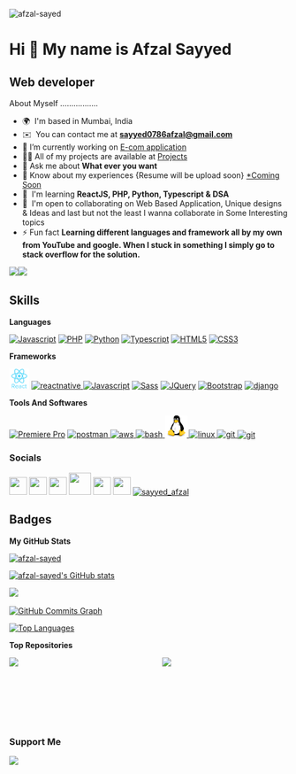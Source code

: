 <p align="left"> <img src="https://komarev.com/ghpvc/?username=afzal-sayed&label=Profile%20views&color=0e75b6&style=flat" alt="afzal-sayed" /> </p>

Hi 👋 My name is Afzal Sayyed
=============================

Web developer
------------------------


About Myself .................

* 🌍  I'm based in Mumbai, India
* ✉️  You can contact me at **[sayyed0786afzal@gmail.com](mailto:sayyed0786afzal@gmail.com)**
* 🔭  I’m currently working on [E-com application](https://github.com/afzal-sayed/shopping-bazaar)
* 👨‍💻  All of my projects are available at [Projects](https://github.com/afzal-sayed?tab=repositories)
* 💬  Ask me about **What ever you want**
* 📄  Know about my experiences {Resume will be upload soon} [*Coming Soon](#link)
* 🧠  I'm learning **ReactJS, PHP, Python, Typescript & DSA**
* 🤝  I'm open to collaborating on Web Based Application, Unique designs & Ideas and last but not the least I wanna collaborate in Some Interesting topics
* ⚡ Fun fact **Learning different languages and framework all by my own from YouTube and google. When I stuck in something I simply go to stack overflow for the solution.**

<a href="https://www.twitter.com/SayXC01" target="_blank" rel="noreferrer"><img
src="https://img.shields.io/twitter/follow/SayXC01?logo=twitter&style=for-the-badge&color=0891b2&labelColor=1c1917"
/></a><a href="https://www.github.com/afzal-sayed" target="_blank" rel="noreferrer"><img
src="https://img.shields.io/github/followers/afzal-sayed?logo=github&style=for-the-badge&color=0891b2&labelColor=1c1917" /></a>

## Skills

**Languages** 
<p align="left">
<a href="https://developer.mozilla.org/en-US/docs/Web/JavaScript" target="_blank" rel="noreferrer"><img src="https://raw.githubusercontent.com/danielcranney/readme-generator/main/public/icons/skills/javascript-colored.svg" width="36" height="36" alt="Javascript" /></a>  
<a href="https://www.php.net/" target="_blank" rel="noreferrer"><img src="https://raw.githubusercontent.com/danielcranney/readme-generator/main/public/icons/skills/php-colored.svg" width="36" height="36" alt="PHP" /></a>  
<a href="https://www.python.org/" target="_blank" rel="noreferrer"><img src="https://raw.githubusercontent.com/danielcranney/readme-generator/main/public/icons/skills/python-colored.svg" width="36" height="36" alt="Python" /></a>  
<a href="https://www.typescriptlang.org/" target="_blank" rel="noreferrer"><img src="https://raw.githubusercontent.com/danielcranney/readme-generator/main/public/icons/skills/typescript-colored.svg" width="36" height="36" alt="Typescript" /></a>  
<a href="https://developer.mozilla.org/en-US/docs/Glossary/HTML5" target="_blank" rel="noreferrer"><img src="https://raw.githubusercontent.com/danielcranney/readme-generator/main/public/icons/skills/html5-colored.svg" width="36" height="36" alt="HTML5" /></a>  
  <a href="https://www.w3.org/TR/CSS/#css" target="_blank" rel="noreferrer"><img src="https://raw.githubusercontent.com/danielcranney/readme-generator/main/public/icons/skills/css3-colored.svg" width="36" height="36" alt="CSS3" /></a>
</p>


**Frameworks**
<p align="left">
<a href="https://reactjs.org/" target="_blank" rel="noreferrer"><img src="https://raw.githubusercontent.com/devicons/devicon/master/icons/react/react-original-wordmark.svg" width="36" height="36" alt="React" /></a>  
  </a> <a href="https://reactnative.dev/" target="_blank" rel="noreferrer"> <img src="https://reactnative.dev/img/header_logo.svg" alt="reactnative" width="40" height="40"/> </a> 
  <a href="https://developer.mozilla.org/en-US/docs/Web/JavaScript" target="_blank" rel="noreferrer"><img src="https://upload.wikimedia.org/wikipedia/commons/c/c9/JSON_vector_logo.svg" width="36" height="36" alt="Javascript" /></a> 
<a href="https://sass-lang.com/" target="_blank" rel="noreferrer"><img src="https://raw.githubusercontent.com/danielcranney/readme-generator/main/public/icons/skills/sass-colored.svg" width="36" height="36" alt="Sass" /></a>  
<a href="https://jquery.com/" target="_blank" rel="noreferrer"><img src="https://raw.githubusercontent.com/danielcranney/readme-generator/main/public/icons/skills/jquery-colored.svg" width="36" height="36" alt="JQuery" /></a>  
  <a href="https://getbootstrap.com/" target="_blank" rel="noreferrer"><img src="https://raw.githubusercontent.com/danielcranney/readme-generator/main/public/icons/skills/bootstrap-colored.svg" width="36" height="36" alt="Bootstrap" /></a>
  <a href="https://www.djangoproject.com/" target="_blank" rel="noreferrer"> <img src="https://static.djangoproject.com/img/logos/django-logo-negative.png" alt="django" width="48" height="36"/> </a>
</p>


**Tools And Softwares**
<p align="left">
<a href="https://www.adobe.com/uk/products/premiere.html" target="_blank" rel="noreferrer"><img src="https://raw.githubusercontent.com/danielcranney/readme-generator/main/public/icons/skills/premierepro-colored.svg" width="36" height="36" alt="Premiere Pro" /></a>
  <a href="https://postman.com" target="_blank" rel="noreferrer"> <img src="https://www.vectorlogo.zone/logos/getpostman/getpostman-icon.svg" alt="postman" width="36" height="36"/> </a> 
  <a href="https://aws.amazon.com" target="_blank" rel="noreferrer"> <img src="https://upload.wikimedia.org/wikipedia/commons/9/93/Amazon_Web_Services_Logo.svg" alt="aws" width="40" height="40"/> </a> <a href="https://www.gnu.org/software/bash/" target="_blank" rel="noreferrer"> <img src="https://upload.wikimedia.org/wikipedia/commons/4/4b/Bash_Logo_Colored.svg" alt="bash" width="40" height="40"/> </a> 
  <a href="https://www.linux.org/" target="_blank" rel="noreferrer"> <img src="https://raw.githubusercontent.com/devicons/devicon/master/icons/linux/linux-original.svg" alt="linux" width="40" height="40"/> </a> 
  <a href="https://code.visualstudio.com/" target="_blank" rel="noreferrer"> <img src="https://upload.wikimedia.org/wikipedia/commons/9/9a/Visual_Studio_Code_1.35_icon.svg" alt="linux" width="40" height="40"/> </a> 
  <a href="https://git-scm.com/" target="_blank" rel="noreferrer"> <img src="https://www.vectorlogo.zone/logos/git-scm/git-scm-icon.svg" alt="git" width="40" height="40"/> </a> 
   <a href="https://wordpress.com/" target="_blank" rel="noreferrer"> <img align="center"src="https://upload.wikimedia.org/wikipedia/commons/2/20/WordPress_logo.svg" alt="git" width="80" height="60"/> </a>     
</p>

### Socials

<p align="left"> 
<a href="https://discord.com/users/AFZAL#4179" target="_blank" rel="noreferrer"><img src="https://raw.githubusercontent.com/danielcranney/readme-generator/main/public/icons/socials/discord.svg" width="32" height="32" /></a> 
<a href="https://www.github.com/afzal-sayed" target="_blank" rel="noreferrer"><img src="https://upload.wikimedia.org/wikipedia/commons/9/91/Octicons-mark-github.svg" width="32" height="32" /></a>
<a href="http://www.instagram.com/_sayyed_._afzal_" target="_blank" rel="noreferrer"><img src="https://raw.githubusercontent.com/danielcranney/readme-generator/main/public/icons/socials/instagram.svg" width="32" height="32" /></a>   
<a href="https://api.whatsapp.com/send/?phone=917021583371&text&app_absent=0" target="_blank" rel="noreferrer"><img src="https://upload.wikimedia.org/wikipedia/commons/6/6b/WhatsApp.svg" width="40" height="40" /></a> 
<a href="https://www.linkedin.com/in/afzal-sayed" target="_blank" rel="noreferrer"><img src="https://raw.githubusercontent.com/danielcranney/readme-generator/main/public/icons/socials/linkedin.svg" width="32" height="32" /></a> 
<a href="https://www.twitter.com/SayXC01" target="_blank" rel="noreferrer"><img src="https://raw.githubusercontent.com/danielcranney/readme-generator/main/public/icons/socials/twitter.svg" width="32" height="32" /></a>
<a href="https://www.hackerrank.com/sayyed_afzal" target="blank" rel="noreferrer"><img src="https://raw.githubusercontent.com/rahuldkjain/github-profile-readme-generator/master/src/images/icons/Social/hackerrank.svg" alt="sayyed_afzal" height="32" width="32" /></a>
</p>

## Badges

**My GitHub Stats**

<p align="left"> <a href="https://github.com/ryo-ma/github-profile-trophy"><img src="https://github-profile-trophy.vercel.app/?username=afzal-sayed" alt="afzal-sayed" /></a> </p>

<a href="http://www.github.com/afzal-sayed"><img src="https://github-readme-stats.vercel.app/api?username=afzal-sayed&show_icons=true&hide=&count_private=true&title_color=0891b2&text_color=ffffff&icon_color=0891b2&bg_color=1c1917&hide_border=true&show_icons=true" alt="afzal-sayed's GitHub stats" /></a>

<a href="http://www.github.com/afzal-sayed"><img src="https://github-readme-streak-stats.herokuapp.com/?user=afzal-sayed&stroke=ffffff&background=1c1917&ring=0891b2&fire=0891b2&currStreakNum=ffffff&currStreakLabel=0891b2&sideNums=ffffff&sideLabels=ffffff&dates=ffffff&hide_border=true" /></a>

<a href="http://www.github.com/afzal-sayed"><img src="https://activity-graph.herokuapp.com/graph?username=afzal-sayed&bg_color=1c1917&color=ffffff&line=0891b2&point=ffffff&area_color=1c1917&area=true&hide_border=true&custom_title=GitHub%20Commits%20Graph" alt="GitHub Commits Graph" /></a>

<a href="https://github.com/afzal-sayed" align="left"><img src="https://github-readme-stats.vercel.app/api/top-langs/?username=afzal-sayed&langs_count=10&title_color=0891b2&text_color=ffffff&icon_color=0891b2&bg_color=1c1917&hide_border=true&locale=en&custom_title=Top%20%Languages" alt="Top Languages" /></a>

<b>Top Repositories</b>

<div width="100%" align="center"><a href="https://github.com/afzal-sayed/First_Proj" align="left"><img align="left" width="45%" src="https://github-readme-stats.vercel.app/api/pin/?username=afzal-sayed&repo=First_Proj&title_color=0891b2&text_color=ffffff&icon_color=0891b2&bg_color=1c1917&hide_border=true&locale=en" /></a><a href="https://github.com/afzal-sayed/shopping-bazaar" align="right"><img align="right" width="45%" src="https://github-readme-stats.vercel.app/api/pin/?username=afzal-sayed&repo=shopping-bazaar&title_color=0891b2&text_color=ffffff&icon_color=0891b2&bg_color=1c1917&hide_border=true&locale=en" /></a></div><br /><br /><br /><br /><br /><br /><br />

### Support Me

<a href="https://www.buymeacoffee.com/shopping-bazaar"><img src="https://cdn.buymeacoffee.com/buttons/v2/default-yellow.png" width="200" /></a>
